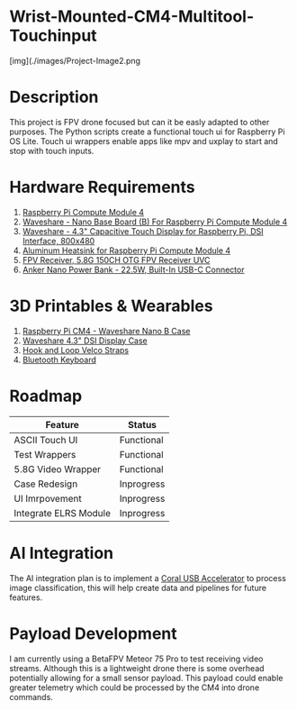 # Wrist-Mounted-CM4-Multitool-Touchinput
[img](./images/Project-Image2.png


# Description
This project is FPV drone focused but can it be easly adapted to other purposes. The Python scripts create a functional touch ui for Raspberry Pi OS Lite. Touch ui wrappers enable apps like mpv and uxplay to start and stop with touch inputs.

# Hardware Requirements
  1. [Raspberry Pi Compute Module 4](https://www.raspberrypi.com/products/compute-module-4/?variant=raspberry-pi-cm4001000)
  2. [Waveshare - Nano Base Board (B) For Raspberry Pi Compute Module 4](https://www.waveshare.com/cm4-nano-b.htm)
  3. [Waveshare - 4.3" Capacitive Touch Display for Raspberry Pi, DSI Interface, 800x480](https://www.waveshare.com/4.3inch-dsi-lcd.htm)
  4. [Aluminum Heatsink for Raspberry Pi Compute Module 4](https://www.amazon.com/waveshare-Raspberry-Corrosion-Oxidation-Dissipation/dp/B09NVP9C9B?th=1)
  5. [FPV Receiver, 5.8G 150CH OTG FPV Receiver UVC](https://www.aliexpress.us/w/wholesale-5.8g-otg-uvc-receiver.html?g=y&SearchText=5.8g+otg+uvc+receiver&sortType=total_tranpro_desc)
  6. [Anker Nano Power Bank - 22.5W, Built-In USB-C Connector](https://www.anker.com/products/a1653-usb-c-portable-charger-5000mah?variant=42733234258070&utm_source=google&utm_medium=pmax&utm_content=alwayson&utm_campaign=us_security_DIFMSecurity_m1-2_google-pmax_E9000122_purchase_buycode_audience_external&utm_term=22535900822___hotdeal-travel-S2&gad_source=1&gad_campaignid=22529554545&gbraid=0AAAAADbnO27_Bf6lJFIBeAjxoeXOCy24y&gclid=Cj0KCQjw0NPGBhCDARIsAGAzpp1micEtmObNUNghM_m7Dq4vSeVrheTNlQYINO7vkE2KpF8egbi8UaYaAib4EALw_wcB)

# 3D Printables & Wearables
  1. [Raspberry Pi CM4 - Waveshare Nano B Case](https://www.thingiverse.com/thing:5674392/remixes)
  2. [Waveshare 4.3" DSI Display Case](https://www.printables.com/model/991719-waveshare-43-ips-dsi-display-for-raspberry-pi-wall/related)
  3. [Hook and Loop Velco Straps](https://www.amazon.com/s?k=hook+and+loop+velcro+straps&hvadid=410018013276&hvdev=c&hvexpln=0&hvlocphy=9031950&hvnetw=g&hvocijid=10011290035064895997--&hvqmt=e&hvrand=10011290035064895997&hvtargid=kwd-13579558125&hydadcr=18918_11286156&mcid=9676c737b2d834a7b67f33265bb4a5ae&tag=googhydr-20&ref=pd_sl_5y1iwb3osv_e)
  4. [Bluetooth Keyboard](https://www.adafruit.com/product/3601?gad_source=1&gad_campaignid=21079227318&gbraid=0AAAAADx9JvTGcgnCEJUa8A5kDV-I-Guo-&gclid=Cj0KCQjw0NPGBhCDARIsAGAzpp2jjx6QkyOSyLixy9Kwr0u1OxjeN5MNad0XjRfW134NHDoAxfe3-nYaAvT1EALw_wcB)

# Roadmap

| Feature                | Status       |
|------------------------|--------------|
| ASCII Touch UI         | Functional   |
| Test Wrappers          | Functional   |
| 5.8G Video Wrapper     | Functional   |
| Case Redesign          | Inprogress   |
| UI Imrpovement         | Inprogress   |
| Integrate ELRS Module  | Inprogress   |



# AI Integration
  The AI integration plan is to implement a [Coral USB Accelerator](https://coral.ai/products/accelerator) to process image classification, this will help create data and pipelines for future features.

# Payload Development
  I am currently using a BetaFPV Meteor 75 Pro to test receiving video streams. Although this is a lightweight drone there is some overhead potentially allowing for a small sensor payload. This payload could enable greater telemetry which could be processed by the CM4 into drone commands.

